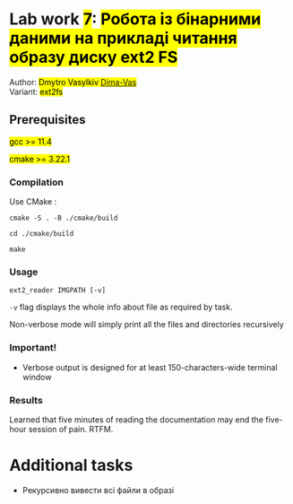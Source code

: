 # Lab work <mark>7</mark>: <mark>Робота із бінарними даними на прикладі читання образу диску ext2 FS</mark>
Author: <mark>Dmytro Vasylkiv [Dima-Vas](https://github.com/Dima-Vas)</mark><br>
Variant: <mark>ext2fs</mark>
## Prerequisites

<mark>gcc >= 11.4</mark>

<mark>cmake >= 3.22.1</mark>

### Compilation

Use CMake : 

<code>cmake -S . -B ./cmake/build</code> 

<code>cd ./cmake/build</code> 

<code>make</code> 

### Usage

<code>ext2_reader IMGPATH [-v]</code>

<code>-v</code> flag displays the whole info about file as required by task.

Non-verbose mode will simply print all the files and directories recursively

### Important!
- Verbose output is designed for at least 150-characters-wide terminal window

### Results
Learned that five minutes of reading the documentation may end the five-hour session of pain. RTFM.

# Additional tasks
- Рекурсивно вивести всі файли в образі

